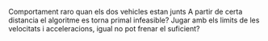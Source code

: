 Comportament raro quan els dos vehicles estan junts 
A partir de certa distancia el algoritme es torna primal infeasible? 
Jugar amb els limits de les velocitats i acceleracions, igual no pot frenar el suficient? 